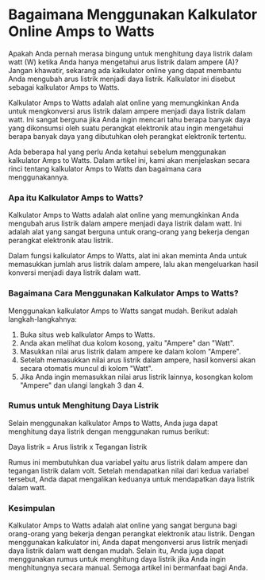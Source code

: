 Bagaimana Menggunakan Kalkulator Online Amps to Watts
=====================================================

Apakah Anda pernah merasa bingung untuk menghitung daya listrik dalam watt (W) ketika Anda hanya mengetahui arus listrik dalam ampere (A)? Jangan khawatir, sekarang ada kalkulator online yang dapat membantu Anda mengubah arus listrik menjadi daya listrik. Kalkulator ini disebut sebagai kalkulator Amps to Watts.

Kalkulator Amps to Watts adalah alat online yang memungkinkan Anda untuk mengkonversi arus listrik dalam ampere menjadi daya listrik dalam watt. Ini sangat berguna jika Anda ingin mencari tahu berapa banyak daya yang dikonsumsi oleh suatu perangkat elektronik atau ingin mengetahui berapa banyak daya yang dibutuhkan oleh perangkat elektronik tertentu.

Ada beberapa hal yang perlu Anda ketahui sebelum menggunakan kalkulator Amps to Watts. Dalam artikel ini, kami akan menjelaskan secara rinci tentang kalkulator Amps to Watts dan bagaimana cara menggunakannya.

### Apa itu Kalkulator Amps to Watts?

Kalkulator Amps to Watts adalah alat online yang memungkinkan Anda mengubah arus listrik dalam ampere menjadi daya listrik dalam watt. Ini adalah alat yang sangat berguna untuk orang-orang yang bekerja dengan perangkat elektronik atau listrik.

Dalam fungsi kalkulator Amps to Watts, alat ini akan meminta Anda untuk memasukkan jumlah arus listrik dalam ampere, lalu akan mengeluarkan hasil konversi menjadi daya listrik dalam watt.

### Bagaimana Cara Menggunakan Kalkulator Amps to Watts?

Menggunakan kalkulator Amps to Watts sangat mudah. Berikut adalah langkah-langkahnya:

1. Buka situs web kalkulator Amps to Watts.
2. Anda akan melihat dua kolom kosong, yaitu "Ampere" dan "Watt".
3. Masukkan nilai arus listrik dalam ampere ke dalam kolom "Ampere".
4. Setelah memasukkan nilai arus listrik dalam ampere, hasil konversi akan secara otomatis muncul di kolom "Watt".
5. Jika Anda ingin memasukkan nilai arus listrik lainnya, kosongkan kolom "Ampere" dan ulangi langkah 3 dan 4.

### Rumus untuk Menghitung Daya Listrik

Selain menggunakan kalkulator Amps to Watts, Anda juga dapat menghitung daya listrik dengan menggunakan rumus berikut:

Daya listrik = Arus listrik x Tegangan listrik

Rumus ini membutuhkan dua variabel yaitu arus listrik dalam ampere dan tegangan listrik dalam volt. Setelah mendapatkan nilai dari kedua variabel tersebut, Anda dapat mengalikan keduanya untuk mendapatkan daya listrik dalam watt.

### Kesimpulan

Kalkulator Amps to Watts adalah alat online yang sangat berguna bagi orang-orang yang bekerja dengan perangkat elektronik atau listrik. Dengan menggunakan kalkulator ini, Anda dapat mengonversi arus listrik menjadi daya listrik dalam watt dengan mudah. Selain itu, Anda juga dapat menggunakan rumus untuk menghitung daya listrik jika Anda ingin menghitungnya secara manual. Semoga artikel ini bermanfaat bagi Anda.